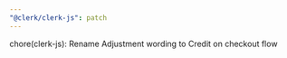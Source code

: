 ```yaml
---
"@clerk/clerk-js": patch
---
```


chore(clerk-js): Rename Adjustment wording to Credit on checkout flow
